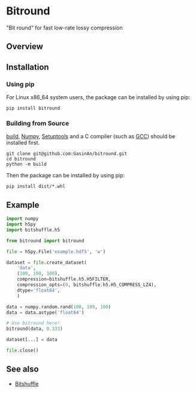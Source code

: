 # Bitround

"Bit round" for fast low-rate lossy compression

## Overview



## Installation

### Using pip

For Linux x86_64 system users, the package can be installed by using pip:

```
pip install bitround
```

### Building from Source

[build](https://pypa-build.readthedocs.io/en/stable/), [Numpy](https://numpy.org/), [Setuptools](https://setuptools.pypa.io/en/latest/) and a C compiler (such as [GCC](https://gcc.gnu.org/)) should be installed first.

```
git clone git@github.com:GasinAn/bitround.git
cd bitround
python -m build
```

Then the package can be installed by using pip:

```
pip install dist/*.whl
```

## Example

```python
import numpy
import h5py
import bitshuffle.h5

from bitround import bitround

file = h5py.File('example.hdf5', 'w')

dataset = file.create_dataset(
    'data',
    (100, 100, 100),
    compression=bitshuffle.h5.H5FILTER,
    compression_opts=(0, bitshuffle.h5.H5_COMPRESS_LZ4),
    dtype='float64',
    )

data = numpy.random.rand(100, 100, 100)
data = data.astype('float64')

# Use bitround here!
bitround(data, 0.333)

dataset[...] = data

file.close()
```

## See also

 * [Bitshuffle](https://github.com/kiyo-masui/bitshuffle)
